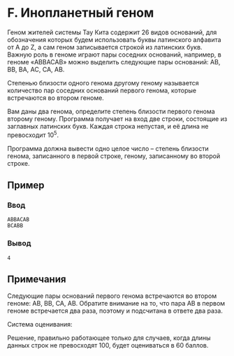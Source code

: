 # F. Инопланетный геном

Геном жителей системы Тау Кита содержит 26 видов оснований, для обозначения которых будем использовать буквы латинского
алфавита от A до Z, а сам геном записывается строкой из латинских букв. Важную роль в геноме играют пары соседних
оснований, например, в геноме «ABBACAB» можно выделить следующие пары оснований: AB, BB, BA, AC, CA, AB.

Степенью близости одного генома другому геному называется количество пар соседних оснований первого генома, которые
встречаются во втором геноме.

Вам даны два генома, определите степень близости первого генома второму геному. Программа получает на вход две строки,
состоящие из заглавных латинских букв. Каждая строка непустая, и её длина не превосходит 10<sup>5</sup>.

Программа должна вывести одно целое число – степень близости генома, записанного в первой строке, геному, записанному во
второй строке.

## Пример

### Ввод

    ABBACAB
    BCABB

### Вывод

    4

## Примечания

Следующие пары оснований первого генома встречаются во втором геноме: AB, BB, CA, AB. Обратите внимание на то, что пара
AB в первом геноме встречается два раза, поэтому и подсчитана в ответе два раза.

Система оценивания:

Решение, правильно работающее только для случаев, когда длины данных строк не превосходят 100, будет оцениваться в 60
баллов.